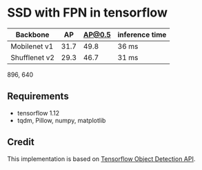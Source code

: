 # SSD with FPN in tensorflow

| Backbone      | AP | AP@0.5 | inference time |
| ----------- | ----------- | --- | --- | 
| Mobilenet v1      |    31.7    | 49.8 |36 ms |
| Shufflenet v2   | 29.3        | 46.7 | 31 ms | 

896, 640

## Requirements
* tensorflow 1.12
* tqdm, Pillow, numpy, matplotlib

## Credit
This implementation is based on [Tensorflow Object Detection API](https://github.com/tensorflow/models/tree/master/research/object_detection).
